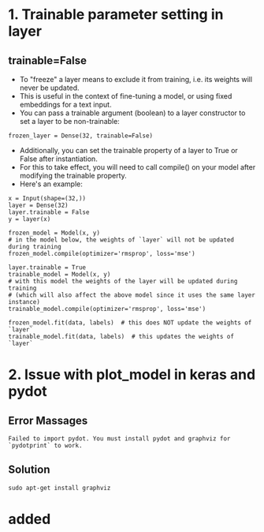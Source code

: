 # 1. Trainable parameter setting in layer
## trainable=False
* To "freeze" a layer means to exclude it from training, i.e. its weights will never be updated. 
* This is useful in the context of fine-tuning a model, or using fixed embeddings for a text input.
* You can pass a trainable argument (boolean) to a layer constructor to set a layer to be non-trainable:
```
frozen_layer = Dense(32, trainable=False)
```
* Additionally, you can set the trainable property of a layer to True or False after instantiation. 
* For this to take effect, you will need to call compile() on your model after modifying the trainable property. 
* Here's an example:
```
x = Input(shape=(32,))
layer = Dense(32)
layer.trainable = False
y = layer(x)

frozen_model = Model(x, y)
# in the model below, the weights of `layer` will not be updated during training
frozen_model.compile(optimizer='rmsprop', loss='mse')

layer.trainable = True
trainable_model = Model(x, y)
# with this model the weights of the layer will be updated during training
# (which will also affect the above model since it uses the same layer instance)
trainable_model.compile(optimizer='rmsprop', loss='mse')

frozen_model.fit(data, labels)  # this does NOT update the weights of `layer`
trainable_model.fit(data, labels)  # this updates the weights of `layer`
```
# 2. Issue with plot_model in keras and pydot
## Error Massages
```
Failed to import pydot. You must install pydot and graphviz for `pydotprint` to work.
```
## Solution
```
sudo apt-get install graphviz
```


# added
